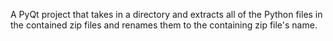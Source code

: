 A PyQt project that takes in a directory and extracts all of the Python files in the contained zip files and renames them to the containing zip file's name.
